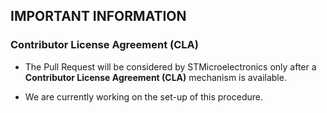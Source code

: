 ## IMPORTANT INFORMATION 

### Contributor License Agreement (CLA)
* The Pull Request will be considered by STMicroelectronics only after a **Contributor License Agreement (CLA)** mechanism is available.

* We are currently working on the set-up of this procedure. 
  


